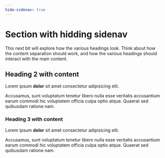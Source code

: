 ```yaml
---
hide-sidenav: true
---
```


# Section with hidding sidenav

This next bit will explore how the various headings look. Think about how the content separation should work, and how the various headings should interact with the main content.

## Heading 2 with content

Lorem ipsum **dolor** sit amet consectetur adipisicing elit.

Accusamus, sunt voluptatum tenetur libero nulla esse veritatis accusantium earum commodi hic voluptatem officia culpa optio atque. Quaerat sed quibusdam ratione nam.

### Heading 3 with content

Lorem ipsum **dolor** sit amet consectetur adipisicing elit.

Accusamus, sunt voluptatum tenetur libero nulla esse veritatis accusantium earum commodi hic voluptatem officia culpa optio atque. Quaerat sed quibusdam ratione nam.

